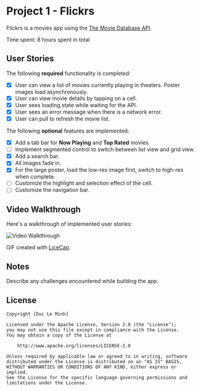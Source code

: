# Project 1 - Flickrs

Flickrs is a movies app using the [The Movie Database API](http://docs.themoviedb.apiary.io/#).

Time spent: 8 hours spent in total

## User Stories

The following **required** functionality is completed:

- [X] User can view a list of movies currently playing in theaters. Poster images load asynchronously.
- [X] User can view movie details by tapping on a cell.
- [X] User sees loading state while waiting for the API.
- [X] User sees an error message when there is a network error.
- [X] User can pull to refresh the movie list.

The following **optional** features are implemented:

- [X] Add a tab bar for **Now Playing** and **Top Rated** movies.
- [ ] Implement segmented control to switch between list view and grid view.
- [X] Add a search bar.
- [X] All images fade in.
- [X] For the large poster, load the low-res image first, switch to high-res when complete.
- [ ] Customize the highlight and selection effect of the cell.
- [ ] Customize the navigation bar.

## Video Walkthrough

Here's a walkthrough of implemented user stories:

<img src='http://i.giphy.com/26ybwhQuPpFZSe9IA.gif' title='Video Walkthrough' width='' alt='Video Walkthrough' />

GIF created with [LiceCap](http://www.cockos.com/licecap/).

## Notes

Describe any challenges encountered while building the app.

## License

    Copyright [Duc Le Minh]

    Licensed under the Apache License, Version 2.0 (the "License");
    you may not use this file except in compliance with the License.
    You may obtain a copy of the License at

        http://www.apache.org/licenses/LICENSE-2.0

    Unless required by applicable law or agreed to in writing, software
    distributed under the License is distributed on an "AS IS" BASIS,
    WITHOUT WARRANTIES OR CONDITIONS OF ANY KIND, either express or implied.
    See the License for the specific language governing permissions and
    limitations under the License.
